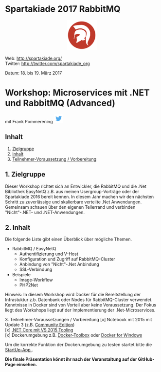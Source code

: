 # Spartakiade 2017 RabbitMQ
<p align="center"><img src="images/logo_spartakiade.png" width=100/></p>

Web: http://spartakiade.org/  
Twitter: http://twitter.com/spartakiade_org

Datum: 18. bis 19. März 2017

# Workshop: Microservices mit .NET und RabbitMQ (Advanced)
mit Frank Pommerening <a href="https://twitter.com/fpommerening"><img src="images/TwitterLogo.png" alt="Follow @fpommerening" width=30/></a> 

## Inhalt
1. [Zielgruppe](#zielgruppe)
2. [Inhalt](#inhalt)
3. [Teilnehmer-Voraussetzung / Vorbereitung](#voraussetzungen)

<a name="zielgruppe"></a>
## 1. Zielgruppe
Dieser Workshop richtet sich an Entwickler, die RabbitMQ und die .Net Bibliothek EasyNetQ z.B. aus meinen Usergroup-Vorträge oder der Spartakiade 2016 bereit kennen. 
In diesem Jahr machen wir den nächsten Schritt zu zuverlässige und skalierbare verteilte .Net Anwendungen. Gemeinsam schauen über den eigenen Tellerrand und verbinden "Nicht"-.NET- und .NET-Anwendungen. 

## 2. Inhalt

Die folgende Liste gibt einen Überblick über mögliche Themen.
- RabbitMQ / EasyNetQ
    - Authentifizierung und V-Host
    - Konfiguration und Zugriff auf RabbitMQ-Cluster
    - Anbindung von "Nicht"-.Net Anbindung
    - SSL-Verbindung
- Beispiele
   - Image-Workflow
   - PHP2Net


Hinweis: In diesem Workshop wird Docker für die Bereitstellung der Infrastuktur z.b. Datenbank oder Nodes für RabbitMQ-Cluster verwendet. Kenntnisse in Docker sind von Vorteil aber keine Voraussetzung.
Der Fokus liegt des Workshops liegt auf der Implementierung der .Net-Microservices.

<a name="voraussetzungen"></a>
3. Teilnehmer-Voraussetzungen / Vorbereitung
[x] Notebook mit 2015 mit Update 3 (z.B. <a href="https://www.visualstudio.com/de-de/downloads/download-visual-studio-vs.aspx">Community Edition</a>)<br/>
[x] <a href="https://www.microsoft.com/net/core">.NET Core mit VS 2015 Tooling</a></br>
[x] Dockerumgebung z.B. <a href="https://www.docker.com/products/docker-toolbox">Docker-Toolbox</a> oder <a href="https://docs.docker.com/docker-for-windows/"> Docker for Windows</a>

Um die korrekte Funktion der Dockerumgebung zu testen startet bitte die <a href="startupApp.md" > StartUp-App </a>.

<b>Die finale Präsentation könnt ihr nach der Veranstaltung auf der GitHub-Page einsehen.</b>